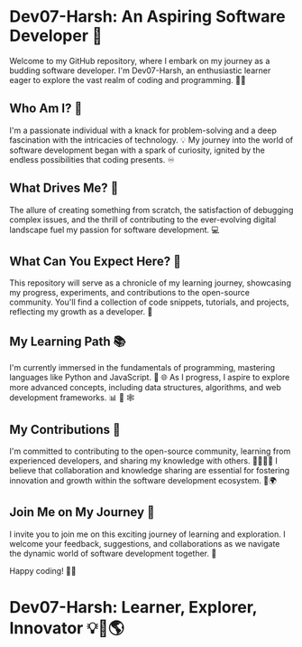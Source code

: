 # Dev07-Harsh: An Aspiring Software Developer 🚀

Welcome to my GitHub repository, where I embark on my journey as a budding software developer. I'm Dev07-Harsh, an enthusiastic learner eager to explore the vast realm of coding and programming. 👨‍💻

## Who Am I? 🤔

I'm a passionate individual with a knack for problem-solving and a deep fascination with the intricacies of technology. 💡 My journey into the world of software development began with a spark of curiosity, ignited by the endless possibilities that coding presents. ♾️

## What Drives Me? 💪

The allure of creating something from scratch, the satisfaction of debugging complex issues, and the thrill of contributing to the ever-evolving digital landscape fuel my passion for software development. 💻

## What Can You Expect Here? 👀

This repository will serve as a chronicle of my learning journey, showcasing my progress, experiments, and contributions to the open-source community. You'll find a collection of code snippets, tutorials, and projects, reflecting my growth as a developer. 🌱

## My Learning Path 📚

I'm currently immersed in the fundamentals of programming, mastering languages like Python and JavaScript. 🐍 🌐 As I progress, I aspire to explore more advanced concepts, including data structures, algorithms, and web development frameworks. 📊 🧠 🕸️

## My Contributions 🤝

I'm committed to contributing to the open-source community, learning from experienced developers, and sharing my knowledge with others. 👨‍💻👩‍💻 I believe that collaboration and knowledge sharing are essential for fostering innovation and growth within the software development ecosystem. 🌱🌍

## Join Me on My Journey 🎉

I invite you to join me on this exciting journey of learning and exploration. I welcome your feedback, suggestions, and collaborations as we navigate the dynamic world of software development together. 🤝

Happy coding! 👨‍💻

# Dev07-Harsh: Learner, Explorer, Innovator 💡🚀🌎


<!---
Dev07-Harsh/Dev07-Harsh is a ✨ special ✨ repository because its `README.md` (this file) appears on your GitHub profile.
You can click the Preview link to take a look at your changes.
--->
